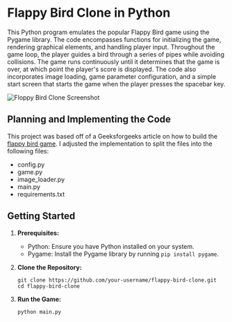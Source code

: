 # Flappy Bird Clone in Python
This Python program emulates the popular Flappy Bird game using the Pygame library. The code encompasses functions for initializing the game, rendering graphical elements, and handling player input. Throughout the game loop, the player guides a bird through a series of pipes while avoiding collisions. The game runs continuously until it determines that the game is over, at which point the player's score is displayed. The code also incorporates image loading, game parameter configuration, and a simple start screen that starts the game when the player presses the spacebar key.

![Floppy Bird Clone Screenshot](https://github.com/c0olade/Software-Engineering-Journey/blob/main/Mini-Projects/Floppy%20Bird%20Clone/images/Flappy.gif)

## Planning and Implementing the Code
This project was based off of a Geeksforgeeks article on how to build the [flappy bird game](https://www.geeksforgeeks.org/how-to-make-flappy-bird-game-in-pygame/). I adjusted the implementation to split the files into the following files:
- config.py
- game.py
- image_loader.py
- main.py
- requirements.txt

## Getting Started

1. **Prerequisites:**
   - Python: Ensure you have Python installed on your system.
   - Pygame: Install the Pygame library by running `pip install pygame`.

2. **Clone the Repository:**
   ```shell
   git clone https://github.com/your-username/flappy-bird-clone.git
   cd flappy-bird-clone
3. **Run the Game:**
   ```shell
   python main.py
   ```
